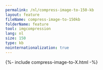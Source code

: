 ```yaml
---
permalink: /nl/compress-image-to-150-kb
layout: feature
fileName: compress-image-to-150kb
folderName: feature
tool: imgcompression
lang: nl
size: 150
type: kb
nointernationalization: true
---
```

{%- include compress-image-to-X.html -%}       

